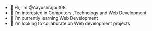 - 👋 Hi, I’m @Aayushrajput08
- 👀 I’m interested in Computers ,Technology and Web Development
- 🌱 I’m currently learning Web Development
- 💞️ I’m looking to collaborate on Web development projects

<!---
Aayushrajput08/Aayushrajput08 is a ✨ special ✨ repository because its `README.md` (this file) appears on your GitHub profile.
You can click the Preview link to take a look at your changes.
--->
